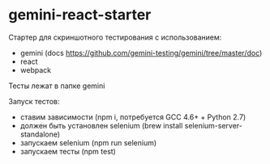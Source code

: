# gemini-react-starter

Стартер для скриншотного тестирования с использованием:
* gemini (docs https://github.com/gemini-testing/gemini/tree/master/doc)
* react
* webpack


Тесты лежат в папке gemini


Запуск тестов:
* ставим зависимости (npm i, потребуется GCC 4.6+ + Python 2.7)
* должен быть установлен selenium (brew install selenium-server-standalone)
* запускаем selenium (npm run selenium)
* запускаем тесты (npm test)
